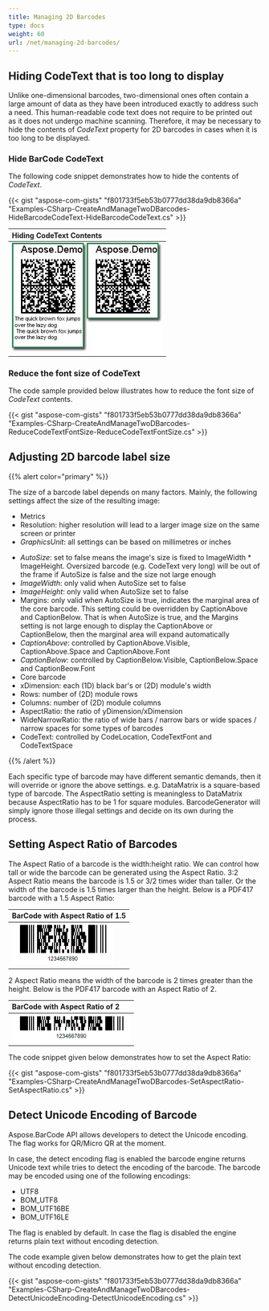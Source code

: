 ```yaml
---
title: Managing 2D Barcodes
type: docs
weight: 60
url: /net/managing-2d-barcodes/
---
```


## **Hiding CodeText that is too long to display**
Unlike one-dimensional barcodes, two-dimensional ones often contain a large amount of data as they have been introduced exactly to address such a need. This human-readable code text does not require to be printed out as it does not undergo machine scanning. Therefore, it may be necessary to hide the contents of *CodeText* property for 2D barcodes in cases when it is too long to be displayed. 
<!--Often, human-readable code text is printed along with barcodes, this CodeText has nothing to do with machine scanning. In the case of two-dimensional barcodes, CodeText is simply too long to display. Under such a situation, a certain approach should be taken.-->
### **Hide BarCode CodeText**
The following code snippet demonstrates how to hide the contents of *CodeText*.

{{< gist "aspose-com-gists" "f801733f5eb53b0777dd38da9db8366a" "Examples-CSharp-CreateAndManageTwoDBarcodes-HideBarcodeCodeText-HideBarcodeCodeText.cs" >}}

|**Hiding CodeText Contents**|
| :- |
|![todo:image_alt_text](managing-2d-barcodes_1.jpg)|

### **Reduce the font size of CodeText**
The code sample provided below illustrates how to reduce the font size of *CodeText* contents.

{{< gist "aspose-com-gists" "f801733f5eb53b0777dd38da9db8366a" "Examples-CSharp-CreateAndManageTwoDBarcodes-ReduceCodeTextFontSize-ReduceCodeTextFontSize.cs" >}}

## **Adjusting 2D barcode label size**
{{% alert color="primary" %}} 

The size of a barcode label depends on many factors. Mainly, the following settings affect the size of the resulting image:

- Metrics
- Resolution: higher resolution will lead to a larger image size on the same screen or printer
- *GraphicsUnit*: all settings can be based on millimetres or inches
<!--- The overall image-->
- *AutoSize*: set to false means the image's size is fixed to ImageWidth * ImageHeight. Oversized barcode (e.g. CodeText very long) will be out of the frame if AutoSize is false and the size not large enough
- *ImageWidth*: only valid when AutoSize set to false
- *ImageHeight*: only valid when AutoSize set to false
- Margins: only valid when AutoSize is true, indicates the marginal area of the core barcode. This setting could be overridden by CaptionAbove and CaptionBelow. That is when AutoSize is true, and the Margins setting is not large enough to display the CaptionAbove or CaptionBelow, then the marginal area will expand automatically
- *CaptionAbove*: controlled by CaptionAbove.Visible, CaptionAbove.Space and CaptionAbove.Font
- *CaptionBelow*: controlled by CaptionBelow.Visible, CaptionBelow.Space and CaptionBeow.Font
- Core barcode
- xDimension: each (1D) black bar's or (2D) module's width
- Rows: number of (2D) module rows
- Columns: number of (2D) module columns
- AspectRatio: the ratio of yDimension/xDimension
- WideNarrowRatio: the ratio of wide bars / narrow bars or wide spaces / narrow spaces for some types of barcodes
- CodeText: controlled by CodeLocation, CodeTextFont and CodeTextSpace

{{% /alert %}} 

Each specific type of barcode may have different semantic demands, then it will override or ignore the above settings. e.g. DataMatrix is a square-based type of barcode. The AspectRatio setting is meaningless to DataMatrix because AspectRatio has to be 1 for square modules. BarcodeGenerator will simply ignore those illegal settings and decide on its own during the process.
## **Setting Aspect Ratio of Barcodes**
The Aspect Ratio of a barcode is the width:height ratio. We can control how tall or wide the barcode can be generated using the Aspect Ratio. 3:2 Aspect Ratio means the barcode is 1.5 or 3/2 times wider than taller. Or the width of the barcode is 1.5 times larger than the height. Below is a PDF417 barcode with a 1.5 Aspect Ratio:

|**BarCode with Aspect Ratio of 1.5**|
| :- |
|![todo:image_alt_text](managing-2d-barcodes_2.png)|
2 Aspect Ratio means the width of the barcode is 2 times greater than the height. Below is the PDF417 barcode with an Aspect Ratio of 2.

|**BarCode with Aspect Ratio of 2**|
| :- |
|![todo:image_alt_text](managing-2d-barcodes_3.png)|
The code snippet given below demonstrates how to set the Aspect Ratio:

{{< gist "aspose-com-gists" "f801733f5eb53b0777dd38da9db8366a" "Examples-CSharp-CreateAndManageTwoDBarcodes-SetAspectRatio-SetAspectRatio.cs" >}}

## **Detect Unicode Encoding of Barcode**
Aspose.BarCode API allows developers to detect the Unicode encoding. The flag works for QR/Micro QR at the moment.

In case, the detect encoding flag is enabled the barcode engine returns Unicode text while tries to detect the encoding of the barcode. The barcode may be encoded using one of the following encodings:

- UTF8
- BOM_UTF8
- BOM_UTF16BE
- BOM_UTF16LE

The flag is enabled by default. In case the flag is disabled the engine returns plain text without encoding detection.

The code example given below demonstrates how to get the plain text without encoding detection.

{{< gist "aspose-com-gists" "f801733f5eb53b0777dd38da9db8366a" "Examples-CSharp-CreateAndManageTwoDBarcodes-DetectUnicodeEncoding-DetectUnicodeEncoding.cs" >}}
